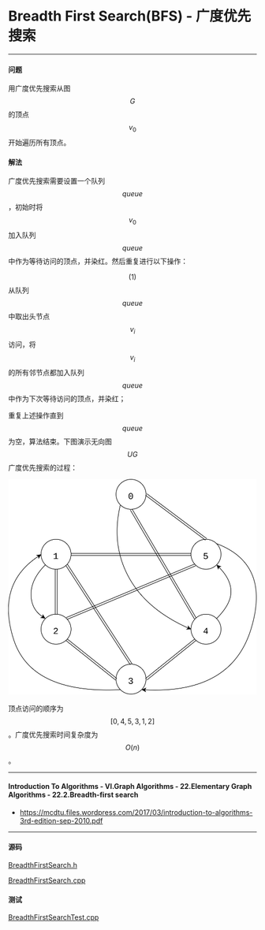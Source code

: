 <script type="text/javascript" src="https://cdnjs.cloudflare.com/ajax/libs/mathjax/2.7.1/MathJax.js?config=TeX-AMS-MML_HTMLorMML"></script>

# Breadth First Search(BFS) - 广度优先搜索

--------

#### 问题

用广度优先搜索从图$$ G $$的顶点$$ v_0 $$开始遍历所有顶点。

#### 解法

广度优先搜索需要设置一个队列$$ queue $$，初始时将$$ v_0 $$加入队列$$ queue $$中作为等待访问的顶点，并染红。然后重复进行以下操作：

$$ (1) $$ 从队列$$ queue $$中取出头节点$$ v_i $$访问，将$$ v_i $$的所有邻节点都加入队列$$ queue $$中作为下次等待访问的顶点，并染红；

重复上述操作直到$$ queue $$为空，算法结束。下图演示无向图$$ UG $$广度优先搜索的过程：

![BreadthFirstSearch1.svg](../res/BreadthFirstSearch1.svg)

顶点访问的顺序为$$ [0, 4, 5, 3, 1, 2] $$。广度优先搜索时间复杂度为$$ O(n) $$。

--------

#### Introduction To Algorithms - VI.Graph Algorithms - 22.Elementary Graph Algorithms - 22.2.Breadth-first search

* https://mcdtu.files.wordpress.com/2017/03/introduction-to-algorithms-3rd-edition-sep-2010.pdf

--------

#### 源码

[BreadthFirstSearch.h](https://github.com/linrongbin16/Way-to-Algorithm/blob/master/src/GraphTheory/Traverse/BreadthFirstSearch.h)

[BreadthFirstSearch.cpp](https://github.com/linrongbin16/Way-to-Algorithm/blob/master/src/GraphTheory/Traverse/BreadthFirstSearch.cpp)

#### 测试

[BreadthFirstSearchTest.cpp](https://github.com/linrongbin16/Way-to-Algorithm/blob/master/src/GraphTheory/Traverse/BreadthFirstSearchTest.cpp)
